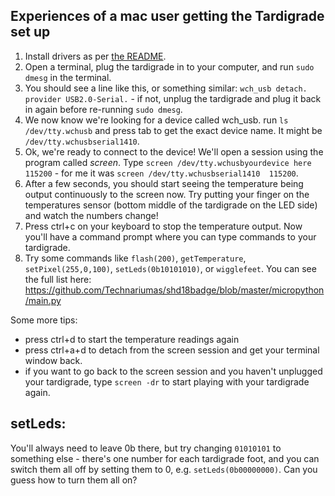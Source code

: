 ## Experiences of a mac user getting the Tardigrade set up

1. Install drivers as per [the README](README.md). 
2. Open a terminal, plug the tardigrade in to your computer, and run `sudo dmesg` in the terminal. 
3. You should see a line like this, or something similar: `wch_usb detach. provider USB2.0-Serial.` - if not, unplug the tardigrade and plug it back in again before re-running `sudo dmesg`.
4. We now know we're looking for a device called wch_usb. run `ls /dev/tty.wchusb` and press tab to get the exact device name. It might be `/dev/tty.wchusbserial1410`.
5. Ok, we're ready to connect to the device! We'll open a session using the program called *screen*. Type `screen /dev/tty.wchusbyourdevice here  115200` - for me it was `screen /dev/tty.wchusbserial1410  115200`. 
6. After a few seconds, you should start seeing the temperature being output continuously to the screen now. Try putting your finger on the temperatures sensor (bottom middle of the tardigrade on the LED side) and watch the numbers change!
7. Press ctrl+c on your keyboard to stop the temperature output. Now you'll have a command prompt where you can type commands to your tardigrade. 
8. Try some commands like `flash(200)`, `getTemperature`, `setPixel(255,0,100)`, `setLeds(0b10101010)`, or `wigglefeet`. You can see the full list here: https://github.com/Technariumas/shd18badge/blob/master/micropython/main.py 

Some more tips:

- press ctrl+d to start the temperature readings again
- press ctrl+a+d to detach from the screen session and get your terminal window back.
- if you want to go back to the screen session and you haven't unplugged your tardigrade, type `screen -dr` to start playing with your tardigrade again. 

## setLeds:

You'll always need to leave 0b there, but try changing `01010101` to something else - there's one number for each tardigrade foot, and you can switch them all off by setting them to 0, e.g. `setLeds(0b00000000)`. Can you guess how to turn them all on? 
